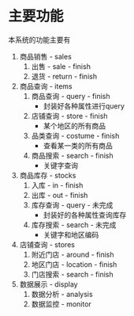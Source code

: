 # 主要功能

本系统的功能主要有

1. 商品销售 - sales
   1. 出售 - sale - finish
   2. 退货 - return - finish
2. 商品查询 - items
   1. 商品查询 - query - finish
      - 封装好各种属性进行query
   2. 店铺查询 - store - finish
      - 某个地区的所有商品
   3. 品类查询 - costume - finish
      - 查看某一类的所有商品
   4. 商品搜索 - search - finish
      - 关键字查询
3. 商品库存 - stocks
   1. 入库 - in  - finish
   2. 出库 - out - finish
   3. 库存查询 - query - 未完成
      - 封装好的各种属性查询库存
   4. 库存搜索 - search - 未完成
      - 关键字和地区编码
4. 店铺查询 - stores
   1. 附近门店 - around  - finish
   2. 地区门店 - location - finish
   3. 门店搜索 - search - finish
5. 数据展示 - display
   1. 数据分析 - analysis
   2. 数据监控 - monitor
